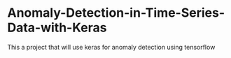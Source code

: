 # Anomaly-Detection-in-Time-Series-Data-with-Keras
This a project that will use keras for anomaly detection using tensorflow
